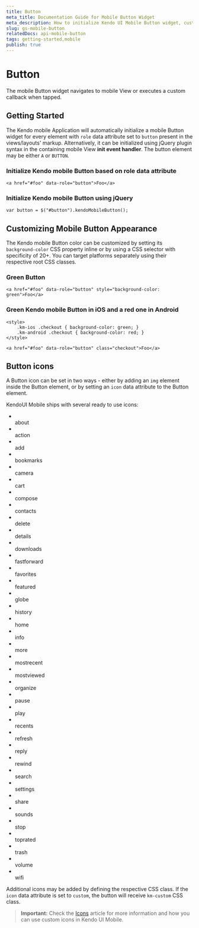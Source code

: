 ```yaml
---
title: Button
meta_title: Documentation Guide for Mobile Button Widget
meta_description: How to initialize Kendo UI Mobile Button widget, customize its appearance and set a button icon.
slug: gs-mobile-button
relatedDocs: api-mobile-button
tags: getting-started,mobile
publish: true
---
```


# Button

The mobile Button widget navigates to mobile View or executes a custom callback when tapped.

## Getting Started

The Kendo mobile Application will automatically initialize a mobile Button widget for every element with `role` data attribute set to `button` present in the views/layouts' markup.
Alternatively, it can be initialized using jQuery plugin syntax in the containing mobile View **init event handler**.
The button element may be either `A` or `BUTTON`.

### Initialize Kendo mobile Button based on role data attribute

    <a href="#foo" data-role="button">Foo</a>

### Initialize Kendo mobile Button using jQuery

    var button = $("#button").kendoMobileButton();

## Customizing Mobile Button Appearance

The Kendo mobile Button color can be customized by setting its `background-color` CSS property inline or by using a CSS selector with specificity of 20+.
You can target platforms separately using their respective root CSS classes.

### Green Button

    <a href="#foo" data-role="button" style="background-color: green">Foo</a>

### Green Kendo mobile Button in iOS and a red one in Android

    <style>
        .km-ios .checkout { background-color: green; }
        .km-android .checkout { background-color: red; }
    </style>

    <a href="#foo" data-role="button" class="checkout">Foo</a>

## Button icons

A Button icon can be set in two ways - either by adding an `img` element inside the Button element,
or by setting an `icon` data attribute to the Button element.

KendoUI Mobile ships with several ready to use icons:

<ul class="icon-block">
    <li><span class="km-icon km-about"></span><br/>about</li>
    <li><span class="km-icon km-action"></span><br/>action</li>
    <li><span class="km-icon km-add"></span><br/>add</li>
    <li><span class="km-icon km-bookmarks"></span><br/>bookmarks</li>
    <li><span class="km-icon km-camera"></span><br/>camera</li>
    <li><span class="km-icon km-cart"></span><br/>cart</li>
    <li><span class="km-icon km-compose"></span><br/>compose</li>
    <li><span class="km-icon km-contacts"></span><br/>contacts</li>
    <li><span class="km-icon km-delete"></span><br/>delete</li>
    <li><span class="km-icon km-details"></span><br/>details</li>
    <li><span class="km-icon km-downloads"></span><br/>downloads</li>
    <li><span class="km-icon km-fastforward"></span><br/>fastforward</li>
    <li><span class="km-icon km-favorites"></span><br/>favorites</li>
    <li><span class="km-icon km-featured"></span><br/>featured</li>
    <li><span class="km-icon km-globe"></span><br/>globe</li>
    <li><span class="km-icon km-history"></span><br/>history</li>
    <li><span class="km-icon km-home"></span><br/>home</li>
    <li><span class="km-icon km-info"></span><br/>info</li>
    <li><span class="km-icon km-more"></span><br/>more</li>
    <li><span class="km-icon km-mostrecent"></span><br/>mostrecent</li>
    <li><span class="km-icon km-mostviewed"></span><br/>mostviewed</li>
    <li><span class="km-icon km-organize"></span><br/>organize</li>
    <li><span class="km-icon km-pause"></span><br/>pause</li>
    <li><span class="km-icon km-play"></span><br/>play</li>
    <li><span class="km-icon km-recents"></span><br/>recents</li>
    <li><span class="km-icon km-refresh"></span><br/>refresh</li>
    <li><span class="km-icon km-reply"></span><br/>reply</li>
    <li><span class="km-icon km-rewind"></span><br/>rewind</li>
    <li><span class="km-icon km-search"></span><br/>search</li>
    <li><span class="km-icon km-settings"></span><br/>settings</li>
    <li><span class="km-icon km-share"></span><br/>share</li>
    <li><span class="km-icon km-sounds"></span><br/>sounds</li>
    <li><span class="km-icon km-stop"></span><br/>stop</li>
    <li><span class="km-icon km-toprated"></span><br/>toprated</li>
    <li><span class="km-icon km-trash"></span><br/>trash</li>
    <li><span class="km-icon km-volume"></span><br/>volume</li>
    <li><span class="km-icon km-wifi"></span><br/>wifi</li>
</ul>

Additional icons may be added by defining the respective CSS class.
If the `icon` data attribute is set to `custom`, the button will receive `km-custom` CSS class.

> **Important:** Check the [Icons](./icons) article for more information and how you can use custom icons in Kendo UI Mobile.
